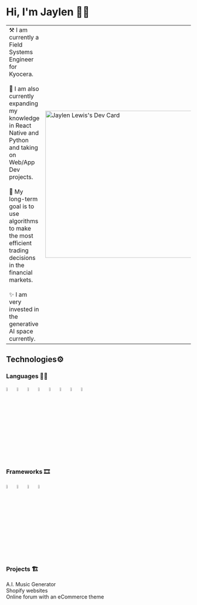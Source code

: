 # Hi, I'm Jaylen 👋🏼
<table>
  <tr>
    <td valign="center">
      ⚒️ I am currently a Field Systems Engineer for Kyocera. <br><br>
      🌱 I am also currently expanding my knowledge in React Native and Python and taking on Web/App Dev projects. <br><br>
      🎯 My long-term goal is to use algorithms to make the most efficient trading decisions in the financial markets. <br><br>
      ✨ I am very invested in the generative AI space currently. <br>
    </td>
    <td >
      <a href="https://app.daily.dev/jaylen826"><img src="https://api.daily.dev/devcards/d1036cf1688d41a9ad370b1ea50d3a2c.png?r=p4w" width="400" alt="Jaylen Lewis's Dev Card"/></a>
    </td>
  </tr>
</table>

## Technologies⚙️ 

### Languages ✍🏼 
<img src="https://github.com/Jaylen826/jaylen826/assets/40022965/40ced34e-27b2-4330-97f5-4b1cd8d5583a" width="5%" alt="html"/> <img src="https://github.com/Jaylen826/jaylen826/assets/40022965/47597513-78ad-4101-ae37-da7a69625908" width="5%" alt ="css"/> <img src="https://github.com/Jaylen826/jaylen826/assets/40022965/f12d78e9-5b42-4f58-a0c4-f2b8d43fae86" width="5%" alt="javascript"/> <img src="https://github.com/Jaylen826/jaylen826/assets/40022965/6f1d16a8-51e1-42cc-bf89-8907a858fa46" width="5%" alt="c++"/>
<img src="https://github.com/Jaylen826/jaylen826/assets/40022965/0cf29d58-182d-4248-8169-cf0331adafc4" width="5%" alt="python"/> <img src="https://github.com/Jaylen826/jaylen826/assets/40022965/561ecccc-92c1-4970-a128-b1e4588219b7" width="5%" alt="react"/> <img src="https://github.com/Jaylen826/jaylen826/assets/40022965/392ff0d2-0c71-4989-b290-45e449320c1b" width="5%" alt="ruby"/> <img src="https://github.com/Jaylen826/jaylen826/assets/40022965/dc86e758-9022-4e30-8ad1-bb39b397cd98" width="5%" alt="mysql"/>

### Frameworks 🎞
<img src="https://github.com/Jaylen826/jaylen826/assets/40022965/5b9ad129-a80a-4255-9077-89b05217b093" width="5%" alt="bootstrap"/> <img src="https://angular.io/assets/images/logos/angularjs/AngularJS-Shield.svg" width="5%" alt="angular"/> <img src="https://miro.medium.com/v2/resize:fit:400/1*eRErB-NQYgwF52eUUK_kkQ.png" width="5%" alt="rails"/> <img src="https://static-00.iconduck.com/assets.00/react-javascript-js-framework-facebook-icon-1024x911-dnspa9ed.png" width="5%" alt="reactjs" />

### Projects 🏗
A.I. Music Generator<br>
Shopify websites<br>
Online forum with an eCommerce theme<br>
